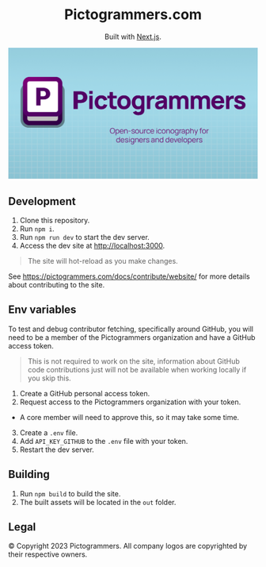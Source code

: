 <h1 align="center">
  Pictogrammers.com
</h1>
<div align="center">
  <p>
    Built with <a href="https://nextjs.org/" target="_blank">Next.js</a>.
  </p>
   <p>
    <img src="./public/images/og-card.png" alt="Pictogrammers" />
  </p>
</div>

## Development

1. Clone this repository.
2. Run `npm i`.
3. Run `npm run dev` to start the dev server.
4. Access the dev site at <http://localhost:3000>.

> The site will hot-reload as you make changes.

See <https://pictogrammers.com/docs/contribute/website/> for more details about contributing to the site.

## Env variables

To test and debug contributor fetching, specifically around GitHub, you will need to be a member of the Pictogrammers organization and have a GitHub access token.

> This is not required to work on the site, information about GitHub code contributions just will not be available when working locally if you skip this.

1. Create a GitHub personal access token.
2. Request access to the Pictogrammers organization with your token.
  - A core member will need to approve this, so it may take some time.
3. Create a `.env` file.
4. Add `API_KEY_GITHUB` to the `.env` file with your token.
5. Restart the dev server.

## Building

1. Run `npm build` to build the site.
2. The built assets will be located in the `out` folder.

## Legal

&copy; Copyright 2023 Pictogrammers. All company logos are copyrighted by their respective owners.
